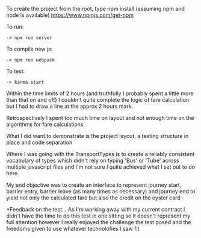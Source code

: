 To create the project
    from the root, type npm install (assuming npm and node is available)
    https://www.npmjs.com/get-npm

To run: 

    -> npm run server

To compile new js: 

    -> npm run webpack

To test: 

    -> karma start



Within the time limits of 2 hours (and truthfully I probably spent a little more than that on and off) I couldn't quite complete the logic of fare calculation but I had to draw a line at the approx 2 hours mark. 

Retrospectively I spent too much time on layout and not enough time on the algorithms for fare calculations

What I did want to demonstrate is the project layout, a testing structure in place and code separation 

Where I was going with the TransportTypes is to create a reliably consistent vocabulary of types which didn't rely on typing 'Bus' or 'Tube' across multiple javascript files and I'm not sure I quite achieved what I set out to do here 

My end objective was to create an interface to represent journey start, barrier entry, barrier leave (as many times as necessary) and journey end to yield not only the calculated fare but also the credit on the oyster card

*Feedback on the test... 
As I'm working away with my current contract I didn't have the time to do this test in one sitting so it doesn't represent my full attention however I really enjoyed the challenge the test posed and the freedoms given to use whatever technolofies I saw fit